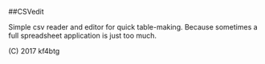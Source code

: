 ##CSVedit

Simple csv reader and editor for quick table-making. Because sometimes a full spreadsheet application is just too much.

(C) 2017 kf4btg
